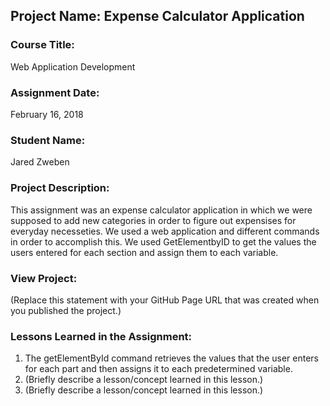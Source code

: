 ## Project Name:  Expense Calculator Application

### Course Title:
Web Application Development

### Assignment Date:  
February 16, 2018

### Student Name:  
Jared Zweben

### Project Description:
This assignment was an expense calculator application in which we were supposed to add new categories in order to figure out
expensises for everyday necesseties. We used a web application and different commands in order to accomplish this. 
We used GetElementbyID to get the values the users entered for each section and assign them to each variable.

### View Project:
(Replace this statement with your GitHub Page URL that was created when you 
 published the project.)

### Lessons Learned in the Assignment:
1. The getElementById command retrieves the values that the user enters for each part and then assigns it to each predetermined variable.
2. (Briefly describe a lesson/concept learned in this lesson.)
3. (Briefly describe a lesson/concept learned in this lesson.)




